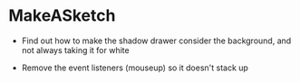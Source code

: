 # MakeASketch

- Find out how to make the shadow drawer consider the background, and not always taking it for white

- Remove the event listeners (mouseup) so it doesn't stack up
